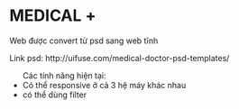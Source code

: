 # MEDICAL +

<p>Web được convert từ psd sang web tĩnh </p>
<p>Link psd: http://uifuse.com/medical-doctor-psd-templates/ </p>
<ul>Các tính năng hiện tại:
  <li>Có thể responsive ở cả 3 hệ máy khác nhau</li>
  <li>có thể dùng filter</li>
</ul>
